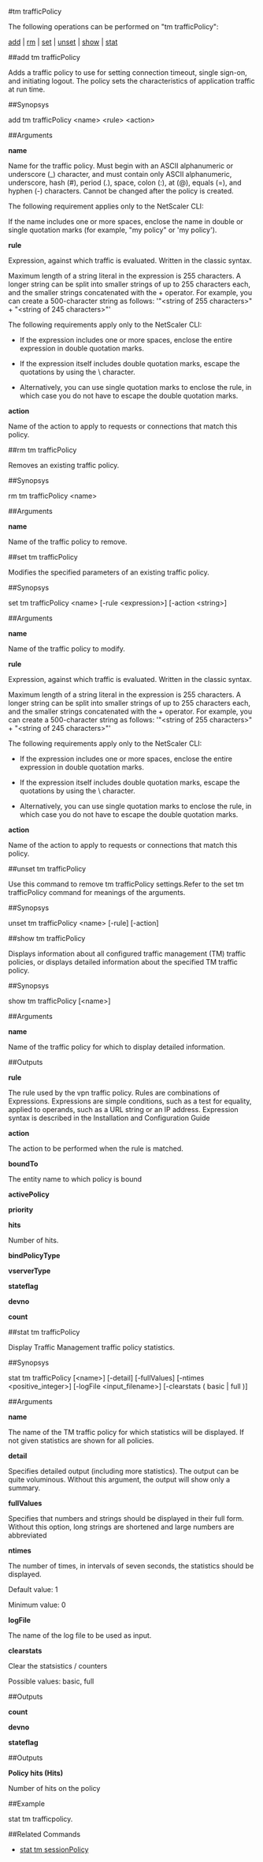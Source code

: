 #tm trafficPolicy

The following operations can be performed on "tm trafficPolicy":


[add](#add-tm-trafficpolicy) | [rm](#rm-tm-trafficpolicy) | [set](#set-tm-trafficpolicy) | [unset](#unset-tm-trafficpolicy) | [show](#show-tm-trafficpolicy) | [stat](#stat-tm-trafficpolicy)

##add tm trafficPolicy

Adds a traffic policy to use for setting connection timeout, single sign-on, and initiating logout. The policy sets the characteristics of application traffic at run time.


##Synopsys

add tm trafficPolicy &lt;name> &lt;rule> &lt;action>


##Arguments

<b>name</b>
Name for the traffic policy. Must begin with an ASCII alphanumeric or underscore (_) character, and must contain only ASCII alphanumeric, underscore, hash (#), period (.), space, colon (:), at (@), equals (=), and hyphen (-) characters. Cannot be changed after the policy is created.
The following requirement applies only to the NetScaler CLI:
If the name includes one or more spaces, enclose the name in double or single quotation marks (for example, "my policy" or 'my policy').

<b>rule</b>
Expression, against which traffic is evaluated. Written in the classic syntax.
Maximum length of a string literal in the expression is 255 characters. A longer string can be split into smaller strings of up to 255 characters each, and the smaller strings concatenated with the + operator. For example, you can create a 500-character string as follows: '"&lt;string of 255 characters&gt;" + "&lt;string of 245 characters&gt;"'
The following requirements apply only to the NetScaler CLI:
* If the expression includes one or more spaces, enclose the entire expression in double quotation marks.
* If the expression itself includes double quotation marks, escape the quotations by using the \\ character. 
* Alternatively, you can use single quotation marks to enclose the rule, in which case you do not have to escape the double quotation marks.

<b>action</b>
Name of the action to apply to requests or connections that match this policy.



##rm tm trafficPolicy

Removes an existing traffic policy.


##Synopsys

rm tm trafficPolicy &lt;name>


##Arguments

<b>name</b>
Name of the traffic policy to remove.



##set tm trafficPolicy

Modifies the specified parameters of an existing traffic policy.


##Synopsys

set tm trafficPolicy &lt;name> [-rule &lt;expression>] [-action &lt;string>]


##Arguments

<b>name</b>
Name of the traffic policy to modify.

<b>rule</b>
Expression, against which traffic is evaluated. Written in the classic syntax.
Maximum length of a string literal in the expression is 255 characters. A longer string can be split into smaller strings of up to 255 characters each, and the smaller strings concatenated with the + operator. For example, you can create a 500-character string as follows: '"&lt;string of 255 characters&gt;" + "&lt;string of 245 characters&gt;"'
The following requirements apply only to the NetScaler CLI:
* If the expression includes one or more spaces, enclose the entire expression in double quotation marks.
* If the expression itself includes double quotation marks, escape the quotations by using the \\ character. 
* Alternatively, you can use single quotation marks to enclose the rule, in which case you do not have to escape the double quotation marks.

<b>action</b>
Name of the action to apply to requests or connections that match this policy.



##unset tm trafficPolicy

Use this command to remove tm trafficPolicy settings.Refer to the set tm trafficPolicy command for meanings of the arguments.


##Synopsys

unset tm trafficPolicy &lt;name> [-rule] [-action]


##show tm trafficPolicy

Displays information about all configured traffic management (TM) traffic policies, or displays detailed information about the specified TM traffic policy.


##Synopsys

show tm trafficPolicy [&lt;name>]


##Arguments

<b>name</b>
Name of the traffic policy for which to display detailed information.



##Outputs

<b>rule</b>
The rule used by the vpn traffic policy. Rules are combinations of Expressions. Expressions are simple conditions, such as a test for equality, applied to operands, such as a URL string or an IP address. Expression syntax is described in the Installation and Configuration Guide

<b>action</b>
The action to be performed when the rule is matched.

<b>boundTo</b>
The entity name to which policy is bound

<b>activePolicy</b>

<b>priority</b>

<b>hits</b>
Number of hits.

<b>bindPolicyType</b>

<b>vserverType</b>

<b>stateflag</b>

<b>devno</b>

<b>count</b>



##stat tm trafficPolicy

Display Traffic Management traffic policy statistics.


##Synopsys

stat tm trafficPolicy [&lt;name>] [-detail] [-fullValues] [-ntimes &lt;positive_integer>] [-logFile &lt;input_filename>] [-clearstats ( basic | full )]


##Arguments

<b>name</b>
The name of the TM traffic policy for which statistics will be displayed.  If not given statistics are shown for all policies.

<b>detail</b>
Specifies detailed output (including more statistics). The output can be quite voluminous. Without this argument, the output will show only a summary.

<b>fullValues</b>
Specifies that numbers and strings should be displayed in their full form. Without this option, long strings are shortened and large numbers are abbreviated

<b>ntimes</b>
The number of times, in intervals of seven seconds, the statistics should be displayed.
Default value: 1
Minimum value: 0

<b>logFile</b>
The name of the log file to be used as input.

<b>clearstats</b>
Clear the statsistics / counters
Possible values: basic, full



##Outputs

<b>count</b>

<b>devno</b>

<b>stateflag</b>



##Outputs

<b>Policy hits (Hits)</b>
Number of hits on the policy



##Example

stat tm trafficpolicy.

##Related Commands

<ul><li><a href="../../../#stat-tm-sessionp/#stat-tm-sessionp">stat tm sessionPolicy</a></li></ul>



